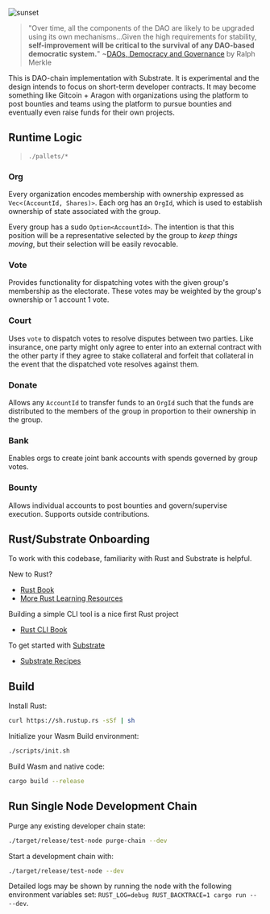 ![sunset](https://user-images.githubusercontent.com/741807/81438174-95909f00-916c-11ea-9bb2-ca677781069f.jpg)
> "Over time, all the components of the DAO are likely to be upgraded using its own mechanisms...Given the high requirements for stability, **self-improvement will be critical to the survival of any DAO-based democratic system.**" ~[DAOs, Democracy and Governance](http://merkle.com/papers/DAOdemocracyDraft.pdf) by Ralph Merkle

This is DAO-chain implementation with Substrate. It is experimental and the design intends to focus on short-term developer contracts. It may become something like Gitcoin + Aragon with organizations using the platform to post bounties and teams using the platform to pursue bounties and eventually even raise funds for their own projects.

## Runtime Logic
> `./pallets/*`

### Org

Every organization encodes membership with ownership expressed as `Vec<(AccountId, Shares)>`. Each org has an `OrgId`, which is used to establish ownership of state associated with the group.

Every group has a sudo `Option<AccountId>`. The intention is that this position will be a representative selected by the group to _keep things moving_, but their selection will be easily revocable.

### Vote

Provides functionality for dispatching votes with the given group's membership as the electorate. These votes may be weighted by the group's ownership or 1 account 1 vote.

### Court

Uses `vote` to dispatch votes to resolve disputes between two parties. Like insurance, one party might only agree to enter into an external contract with the other party if they agree to stake collateral and forfeit that collateral in the event that the dispatched vote resolves against them.

### Donate

Allows any `AccountId` to transfer funds to an `OrgId` such that the funds are distributed to the members of the group in proportion to their ownership in the group.

### Bank

Enables orgs to create joint bank accounts with spends governed by group votes.

### Bounty

Allows individual accounts to post bounties and govern/supervise execution. Supports outside contributions.

## Rust/Substrate Onboarding

To work with this codebase, familiarity with Rust and Substrate is helpful.

New to Rust?
- [Rust Book](https://doc.rust-lang.org/book/index.html)
- [More Rust Learning Resources](https://github.com/4meta5/learning-rust)

Building a simple CLI tool is a nice first Rust project
- [Rust CLI Book](https://rust-cli.github.io/book/index.html)

To get started with [Substrate](https://github.com/paritytech/substrate)
- [Substrate Recipes](https://github.com/substrate-developer-hub/recipes)

## Build

Install Rust:

```bash
curl https://sh.rustup.rs -sSf | sh
```

Initialize your Wasm Build environment:

```bash
./scripts/init.sh
```

Build Wasm and native code:

```bash
cargo build --release
```

## Run Single Node Development Chain

Purge any existing developer chain state:

```bash
./target/release/test-node purge-chain --dev
```

Start a development chain with:

```bash
./target/release/test-node --dev
```

Detailed logs may be shown by running the node with the following environment variables set: `RUST_LOG=debug RUST_BACKTRACE=1 cargo run -- --dev`.
